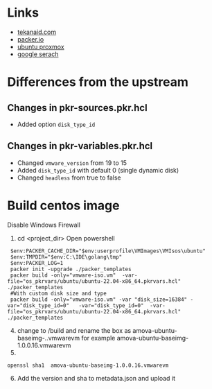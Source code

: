 # Links

* [tekanaid.com](https://tekanaid.com/posts/hashicorp-packer-build-ubuntu20-04-vmware)
* [packer.io](https://www.packer.io/guides/automatic-operating-system-installs/preseed_ubuntu)
* [ubuntu proxmox](https://www.aerialls.eu/posts/ubuntu-server-2004-image-packer-subiquity-for-proxmox/)
* [google serach](https://www.google.com/search?q=pakcer+ubuntu+vmware+builder&rlz=1C1GCEB_enDE988DE988&oq=pakcer+ubuntu+vmware+builder&aqs=chrome..69i57j0l2.7311j0j7&sourceid=chrome&ie=UTF-8)
# Differences from the upstream
## Changes in pkr-sources.pkr.hcl
- Added option ```disk_type_id```
## Changes in pkr-variables.pkr.hcl
- Changed  ```vmware_version``` from 19 to 15
- Added ```disk_type_id``` with default 0 (single dynamic disk)
- Changed  ```headless``` from true to false

# Build centos image
Disable Windows Firewall 
1. cd <project_dir>
Open powershell
```shell
 $env:PACKER_CACHE_DIR="$env:userprofile\VMImages\VMIsos\ubuntu"
 $env:TMPDIR="$env:C:\IDE\golang\tmp"
 $env:PACKER_LOG=1
 packer init -upgrade ./packer_templates
 packer build -only="vmware-iso.vm"  -var-file="os_pkrvars/ubuntu/ubuntu-22.04-x86_64.pkrvars.hcl" ./packer_templates
 #With custom disk size and type
 packer build -only="vmware-iso.vm" -var "disk_size=16384" -var="disk_type_id=0"   -var="disk_type_id=0"  -var-file="os_pkrvars/ubuntu/ubuntu-22.04-x86_64.pkrvars.hcl" ./packer_templates
```

4. change to <project basedir>/build  and rename the box as amova-ubuntu-baseimg-<amova version>.<disk size>.vmwarevm
   for example amova-ubuntu-baseimg-1.0.0.16.vmwarevm
5. 
```shell
openssl sha1  amova-ubuntu-baseimg-1.0.0.16.vmwarevm
```
6. Add the version and sha to metadata.json and upload it